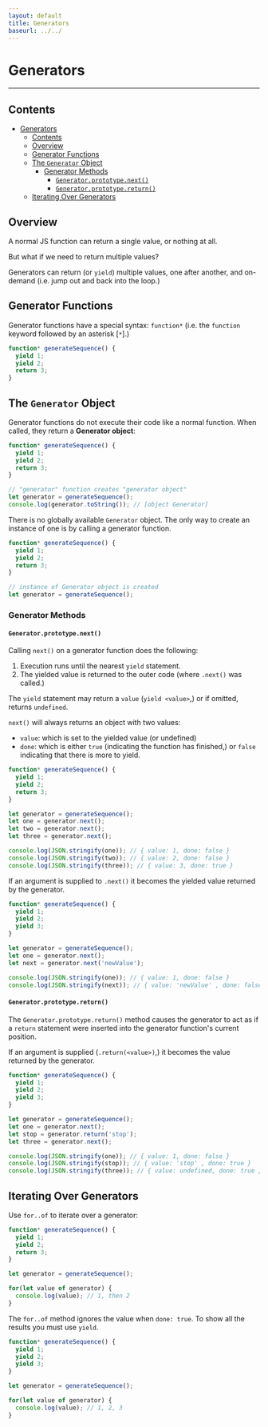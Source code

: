 ```yaml
---
layout: default
title: Generators
baseurl: ../../
---
```


# Generators

-----

## Contents

- [Generators](#generators)
  - [Contents](#contents)
  - [Overview](#overview)
  - [Generator Functions](#generator-functions)
  - [The `Generator` Object](#the-generator-object)
    - [Generator Methods](#generator-methods)
      - [`Generator.prototype.next()`](#generatorprototypenext)
      - [`Generator.prototype.return()`](#generatorprototypereturn)
  - [Iterating Over Generators](#iterating-over-generators)

## Overview

A normal JS function can return a single value, or nothing at all.

But what if we need to return multiple values?

Generators can return (or `yield`) multiple values, one after another, and on-demand (i.e. jump out and back into the loop.)

## Generator Functions

Generator functions have a special syntax: `function*` (i.e. the `function` keyword followed by an asterisk [`*`].)

```javascript
function* generateSequence() {
  yield 1;
  yield 2;
  return 3;
}
```

## The `Generator` Object

Generator functions do not execute their code like a normal function. When called, they return a **Generator object**:

```javascript
function* generateSequence() {
  yield 1;
  yield 2;
  return 3;
}

// "generator" function creates "generator object"
let generator = generateSequence();
console.log(generator.toString()); // [object Generator]
```

There is no globally available `Generator` object.
The only way to create an instance of one is by calling a generator function.

```javascript
function* generateSequence() {
  yield 1;
  yield 2;
  return 3;
}

// instance of Generator object is created
let generator = generateSequence();
```

### Generator Methods

#### `Generator.prototype.next()`

Calling `next()` on a generator function does the following:
1. Execution runs until the nearest `yield` statement.
2. The yielded value is returned to the outer code (where `.next()` was called.)

The `yield` statement may return a `value` (`yield <value>`,) or
if omitted, returns `undefined`.

`next()` will always returns an object with two values:
- `value`: which is set to the yielded value (or undefined)
- `done`: which is either `true` (indicating the function has finished,) or `false` indicating that there is more to yield.

```javascript
function* generateSequence() {
  yield 1;
  yield 2;
  return 3;
}

let generator = generateSequence();
let one = generator.next();
let two = generator.next();
let three = generator.next();

console.log(JSON.stringify(one)); // { value: 1, done: false }
console.log(JSON.stringify(two)); // { value: 2, done: false }
console.log(JSON.stringify(three)); // { value: 3, done: true }
```

If an argument is supplied to `.next()` it becomes the yielded value returned by the generator.

```javascript
function* generateSequence() {
  yield 1;
  yield 2;
  yield 3;
}

let generator = generateSequence();
let one = generator.next();
let next = generator.next('newValue');

console.log(JSON.stringify(one)); // { value: 1, done: false }
console.log(JSON.stringify(next)); // { value: 'newValue' , done: false }
```

#### `Generator.prototype.return()`

The `Generator.prototype.return()` method causes the generator to act as if 
a `return` statement were inserted into the generator function's current position.

If an argument is supplied (`.return(<value>)`,) it becomes the value returned by the generator.

```javascript
function* generateSequence() {
  yield 1;
  yield 2;
  yield 3;
}

let generator = generateSequence();
let one = generator.next();
let stop = generator.return('stop');
let three = generator.next();

console.log(JSON.stringify(one)); // { value: 1, done: false }
console.log(JSON.stringify(stop)); // { value: 'stop' , done: true }
console.log(JSON.stringify(three)); // { value: undefined, done: true }
```

## Iterating Over Generators

Use `for..of` to iterate over a generator:

```javascript
function* generateSequence() {
  yield 1;
  yield 2;
  return 3;
}

let generator = generateSequence();

for(let value of generator) {
  console.log(value); // 1, then 2
}
```

The `for..of` method ignores the value when `done: true`.
To show all the results you must use `yield`.

```javascript
function* generateSequence() {
  yield 1;
  yield 2;
  yield 3;
}

let generator = generateSequence();

for(let value of generator) {
  console.log(value); // 1, 2, 3
}
```
